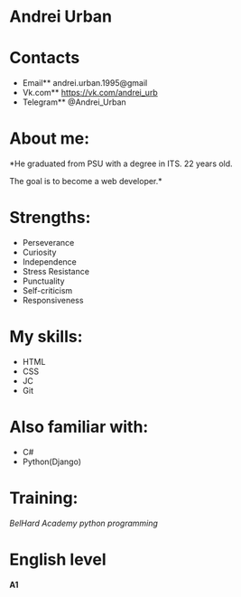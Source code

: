 # Andrei Urban
# Contacts
* Email** andrei.urban.1995@gmail
* Vk.com** https://vk.com/andrei_urb
* Telegram** @Andrei_Urban

# About me:
*He graduated from PSU with a degree in ITS. 22 years old.

The goal is to become a web developer.*
# Strengths:
* Perseverance
* Curiosity
* Independence
* Stress Resistance
* Punctuality
* Self-criticism
* Responsiveness

# My skills:
* HTML
* CSS
* JC
* Git
# Also familiar with:
* C#
* Python(Django)
# Training:
*BelHard Academy python programming*
# English level 
**A1**